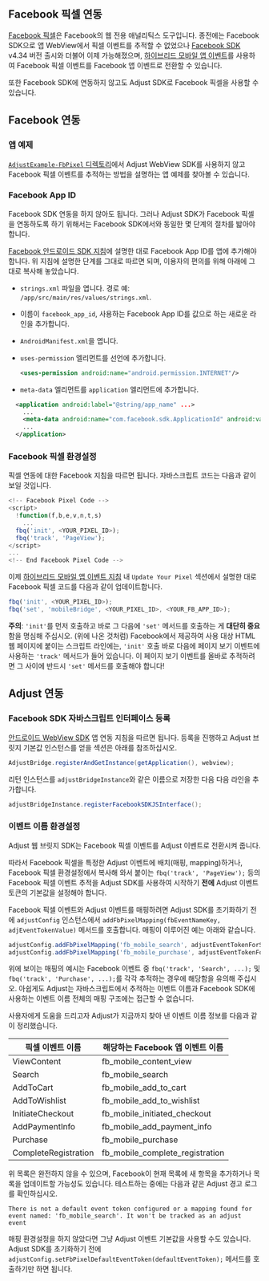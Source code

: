 ## Facebook 픽셀 연동

[Facebook 픽셀](https://www.facebook.com/business/help/952192354843755)은 Facebook의 웹 전용 애널리틱스 도구입니다. 종전에는 Facebook SDK으로 앱 WebView에서 픽셀 이벤트를 추적할 수 없었으나 [Facebook SDK](https://developers.facebook.com/docs/analytics) v4.34 버전 출시와 더불어 이제 가능해졌으며, [하이브리드 모바일 앱 이벤트](https://developers.facebook.com/docs/app-events/hybrid-app-events)를 사용하여 Facebook 픽셀 이벤트를 Facebook 앱 이벤트로 전환할 수 있습니다.

또한 Facebook SDK에 연동하지 않고도 Adjust SDK로 Facebook 픽셀을 사용할 수 있습니다.

## Facebook 연동 

### 앱 예제

[`AdjustExample-FbPixel` 디렉토리][example-fbpixel]에서 Adjust WebView SDK를 사용하지 않고 Facebook 픽셀 이벤트를 추적하는 방법을 설명하는 앱 예제를 찾아볼 수 있습니다.

### Facebook App ID

Facebook SDK 연동을 하지 않아도 됩니다. 그러나 Adjust SDK가 Facebook 픽셀을 연동하도록 하기 위해서는 Facebook SDK에서와 동일한 몇 단계의 절차를 밟아야 합니다.

[Facebook 안드로이드 SDK 지침](https://developers.facebook.com/docs/android/getting-started/#app_id)에 설명한 대로 Facebook App ID를 앱에 추가해야 합니다. 위 지침에 설명한 단계를 그대로 따르면 되며, 이용자의 편의를 위해 아래에 그대로 복사해 놓았습니다.

- `strings.xml` 파일을 엽니다. 경로 예: `/app/src/main/res/values/strings.xml`.
- 이름이 `facebook_app_id`, 사용하는 Facebook App ID를 값으로 하는 새로운 라인을 추가합니다.
- `AndroidManifest.xml`을 엽니다.
- `uses-permission` 엘리먼트를 선언에 추가합니다.

  ```xml
  <uses-permission android:name="android.permission.INTERNET"/>
  ```

- `meta-data` 엘리먼트를 `application` 엘리먼트에 추가합니다.

```xml
  <application android:label="@string/app_name" ...>
    ...
    <meta-data android:name="com.facebook.sdk.ApplicationId" android:value="@string/facebook_app_id"/>
    ...
  </application>
  ```

### Facebook 픽셀 환경설정

픽셀 연동에 대한 Facebook 지침을 따르면 됩니다. 자바스크립트 코드는 다음과 같이 보일 것입니다.

```js
<!-- Facebook Pixel Code -->
<script>
  !function(f,b,e,v,n,t,s)
    ...
  fbq('init', <YOUR_PIXEL_ID>);
  fbq('track', 'PageView');
</script>
...
<!-- End Facebook Pixel Code -->
```

이제 [하이브리드 모바일 앱 이벤트 지침](https://developers.facebook.com/docs/app-events/hybrid-app-events) 내 `Update Your Pixel` 섹션에서 설명한 대로 Facebook 픽셀 코드를 다음과 같이 업데이트합니다.

```js
fbq('init', <YOUR_PIXEL_ID>);
fbq('set', 'mobileBridge', <YOUR_PIXEL_ID>, <YOUR_FB_APP_ID>);
```

**주의**: `'init'`를 먼저 호출하고 바로 그 다음에 `'set'` 메서드를 호출하는 게 **대단히 중요**함을 명심해 주십시오. (위에 나온 것처럼) Facebook에서 제공하여 사용 대상 HTML 웹 페이지에 붙이는 스크립트 라인에는, `'init'` 호출 바로 다음에 페이지 보기 이벤트에 사용하는 `'track'` 메서드가 들어 있습니다. 이 페이지 보기 이벤트를 올바로 추적하려면 그 사이에 반드시 `'set'` 메서드를 호출해야 합니다!

## Adjust 연동

### Facebook SDK 자바스크립트 인터페이스 등록

[안드로이드 WebView SDK](web_views.md) 앱 연동 지침을 따르면 됩니다. 등록을 진행하고 Adjust 브릿지 기본값 인스턴스를 얻을 섹션은 아래를 참조하십시오.

```java
AdjustBridge.registerAndGetInstance(getApplication(), webview);
```

리턴 인스턴스를 `adjustBridgeInstance`와 같은 이름으로 저장한 다음 다음 라인을 추가합니다.

```java
adjustBridgeInstance.registerFacebookSDKJSInterface();
```

### 이벤트 이름 환경설정

Adjust 웹 브릿지 SDK는 Facebook 픽셀 이벤트를 Adjust 이벤트로 전환시켜 줍니다.

따라서 Facebook 픽셀을 특정한 Adjust 이벤트에 배치(매핑, mapping)하거나, Facebook 픽셀 환경설정에서 복사해 와서 붙이는 `fbq('track', 'PageView');` 등의 Facebook 픽셀 이벤트 추적을 Adjust SDK를 사용하여 시작하기 **전에** Adjust 이벤트 토큰의 기본값을 설정해야 합니다.

Facebook 픽셀 이벤트와 Adjust 이벤트를 매핑하려면 Adjust SDK를 초기화하기 전에 `adjustConfig` 인스턴스에서 `addFbPixelMapping(fbEventNameKey, adjEventTokenValue)` 메서드를 호출합니다. 매핑이 이루어진 예는 아래와 같습니다.

```js
adjustConfig.addFbPixelMapping('fb_mobile_search', adjustEventTokenForSearch);
adjustConfig.addFbPixelMapping('fb_mobile_purchase', adjustEventTokenForPurchase);
```

위에 보이는 매핑의 예시는 Facebook 이벤트 중 `fbq('track', 'Search', ...);` 및 `fbq('track', 'Purchase', ...);`를 각각 추적하는 경우에 해당함을 유의해 주십시오. 아쉽게도 Adjust는 자바스크립트에서 추적하는 이벤트 이름과 Facebook SDK에 사용하는 이벤트 이름 전체의 매핑 구조에는 접근할 수 없습니다.

사용자에게 도움을 드리고자 Adjust가 지금까지 찾아 낸 이벤트 이름 정보를 다음과 같이 정리했습니다.

| 픽셀 이벤트 이름   | 해당하는 Facebook 앱 이벤트 이름
| ---------------- | -------------------------------------
| ViewContent      | fb_mobile_content_view
| Search           | fb_mobile_search
| AddToCart        | fb_mobile_add_to_cart
| AddToWishlist    | fb_mobile_add_to_wishlist
| InitiateCheckout | fb_mobile_initiated_checkout
| AddPaymentInfo   | fb_mobile_add_payment_info
| Purchase         | fb_mobile_purchase
| CompleteRegistration | fb_mobile_complete_registration

위 목록은 완전하지 않을 수 있으며, Facebook이 현재 목록에 새 항목을 추가하거나 목록을 업데이트할 가능성도 있습니다. 테스트하는 중에는 다음과 같은 Adjust 경고 로그를 확인하십시오.

```
There is not a default event token configured or a mapping found for event named: 'fb_mobile_search'. It won't be tracked as an adjust event
```

매핑 환경설정을 하지 않았다면 그냥 Adjust 이벤트 기본값을 사용할 수도 있습니다. Adjust SDK를 초기화하기 전에 `adjustConfig.setFbPixelDefaultEventToken(defaultEventToken);` 메서드를 호출하기만 하면 됩니다.

[example-fbpixel]:  ../../Adjust/example-fbpixel
